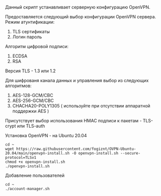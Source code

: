 Данный скрипт устанавливает серверную конфигурацию OpenVPN.  

Предоставляется следующий выбор конфигурации OpenVPN сервера.  
Режим атунтификации:   
1. TLS сертификаты  
2. Логин пароль  

Алгоритм цифровой подписи:  
1. ECDSA  
2. RSA   

Версия TLS - 1.3 или 1.2  

Для шифрованя канала данных и управления выбор из следующих алгоритмов:  
1. AES-128-GCM/CBC  
2. AES-256-GCM/CBC  
3. CHACHA20-POLY1305 ( используйте при отсутствии аппаратной поддержки AES )  

Присутствует выбор использования HMAC подписи к пакетам - TLS-crypt или TLS-auth  

Установка OpenVPN - на Ubuntu 20.04  
``` 
cd ~
wget https://raw.githubusercontent.com/fogiznt/OVPN-Ubuntu-20.04/main/openvpn-install.sh -O openvpn-install.sh --secure-protocol=TLSv1
chmod +x openvpn-install.sh
./openvpn-install.sh
```

Добавление пользователей  
```
cd ~ 
./account-manager.sh
```

